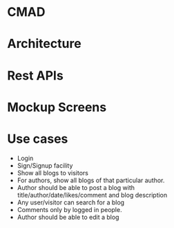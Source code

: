 # CMAD
# Architecture
# Rest APIs
# Mockup Screens


# Use cases
* Login
* Sign/Signup facility
* Show all blogs to visitors
* For authors, show all blogs of that particular author.
* Author should be able to post a blog with title/author/date/likes/comment and blog description
* Any user/visitor can search for a blog
* Comments only by logged in people.
* Author should be able to edit a blog
